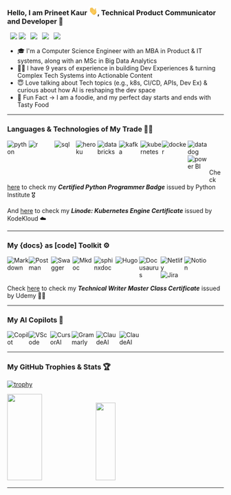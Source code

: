 ### Hello, I am Prineet Kaur <img src="https://raw.githubusercontent.com/ABSphreak/ABSphreak/master/gifs/Hi.gif"  width="20" height="20">, Technical Product Communicator and Developer 🥑

<code> [<img src ="https://img.shields.io/badge/Gmail-D14836?style=for-the-badge&logo=gmail&logoColor=white">](https://mail.google.com/mail/?view=cm&fs=1&to=bhurji.pk@gmail.com)</code>
<code>[<img src="https://img.shields.io/badge/linkedin-%230077b5.svg?&style=for-the-badge&logo=linkedin&logoColor=white" />](https://www.linkedin.com/in/prineetkaur/)</code> 
<code> [<img src ="https://img.shields.io/badge/Medium-12100E?style=for-the-badge&logo=medium&logoColor=white">](https://medium.com/@bhurji.pk)</code>
<code> [<img src ="https://img.shields.io/badge/Stack_Overflow-F58025?style=for-the-badge&logo=stack-overflow&logoColor=white">](https://stackoverflow.com/users/31603197/prineet-kaur-bhurji)</code>
<code> [<img src ="https://img.shields.io/badge/instagram-%23E1306C.svg?&style=for-the-badge&logo=instagram&logoColor=white">](https://www.instagram.com/prineet.kaur/)</code>

- 🎓  I'm a Computer Science Engineer with an MBA in Product & IT systems, along with an MSc in Big Data Analytics
- 👩‍💻  I have 9 years of experience in building Dev Experiences & turning Complex Tech Systems into Actionable Content
- 😇  Love talking about Tech topics (e.g., k8s, CI/CD, APIs, Dev Ex) & curious about how AI is reshaping the dev space
- 📣  Fun Fact -> I am a foodie, and my perfect day starts and ends with Tasty Food



------
### Languages & Technologies of My Trade 👩‍💻

<img align="left" alt="python" width="50px" src="https://i.postimg.cc/bN9n26c6/logo-python.png" />
<img align="left" alt="r" width="60px" src="https://i.postimg.cc/SRNh1NRY/R-logo-svg.png" />
<img align="left" alt="sql" width="50px" src="https://i.postimg.cc/MG9zgR7W/SQL.jpg" />
<img align="left" alt="heroku" width="50px" src="https://i.postimg.cc/8CrHJYGt/heroku.png" />
<img align="left" alt="databricks" height="60" width="50" src="https://i.postimg.cc/pXXHtfQs/databricks.png" />
<img align="left" alt="kafka" height="60" width="50" src="https://i.postimg.cc/WtLBJZFH/kafka.png" />
<img align="left" alt="kubernetes" height="80" width="50px" src="https://i.postimg.cc/13k4v7xg/kubernetes.png" />
<img align="left" alt="docker" height="80" width="60px" src="https://i.postimg.cc/sfWcDqmX/docker.png" />
<img align="left" alt="datadog" width="50px" src="https://i.postimg.cc/XqFSsL98/DD.png" />
<img align="left" alt="power BI" height="60" width="50" src="https://i.postimg.cc/zGYdq2w0/1200px-Power-bi-logo-black-svg.png" />

<br />
<br />
<br />

Check [here](https://www.credly.com/badges/0d66c1a3-bbd7-44cc-aa58-a9d5df7e4e35/linked_in) to check my ***Certified Python Programmer Badge*** issued by Python Institute 🎖️

And [here](https://postimg.cc/crGTmrDd) to check my ***Linode: Kubernetes Engine Certificate*** issued by KodeKloud ☁️

------

### My {docs} as [code] Toolkit  ⚙️

<img align="left" alt="Markdown" width="50px" src="https://i.ibb.co/WNpNqKBz/mark.png" />
<img align="left" alt="Postman" width="52px" src="https://i.ibb.co/bj653XLm/postman-icon.webp" />
<img align="left" alt="Swagger" width="50px" src="https://i.ibb.co/tTJKXF3Z/https-twitter-com-Swagger-Api-profile-image.jpg" />
<img align="left" alt="Mkdoc" width="50px" src="https://i.ibb.co/6JbDTscm/Screenshot-2025-09-29-at-21-34-06.png" />
<img align="left" alt="sphinxdoc" width="50px" src="https://i.ibb.co/TxCRR3H3/sphinxdoc-ca1beff5.png" />
<img align="left" alt="Hugo" width="55px" src="https://i.ibb.co/mCCykZ7t/Hugo.png" />
<img align="left" alt="Docusaurus" width="50px" src="https://i.ibb.co/zTfGdZk5/Screenshot-2025-10-01-at-16-30-51.png" />
<img align="left" alt="Netlify" width="55px" src="https://i.ibb.co/tTwqmZc0/netlify.webp" />
<img align="left" alt="Notion" width="57px" src="https://i.ibb.co/gb3nCD4V/Notion.webp" />
<img align="left" alt="Jira" width="50px" src="https://i.ibb.co/6dndvsp/jira.webp" />

<br />
<br />
<br />

Check [here](https://www.udemy.com/certificate/UC-0f72ae76-f67f-48d0-b765-5a51ebd6f1e8/) to check my ***Technical Writer Master Class Certificate*** issued by Udemy 👩‍💻 

------

### My AI Copilots 🚀

<img align="left" alt="Copilot" width="50px" src="https://i.ibb.co/yn5bfL3F/Screenshot-2025-09-30-at-19-18-42.png" />
<img align="left" alt="VScode" width="50px" src="https://i.ibb.co/LXCnjtF6/VS.png" />
<img align="left" alt="CursorAI" width="50px" src="https://i.ibb.co/1fQyDbQQ/Screenshot-2025-09-30-at-19-10-22.png" />
<img align="left" alt="Grammarly" width="57px" src="https://i.ibb.co/pj92nTnW/grammarly-logo.webp" />
<img align="left" alt="ClaudeAI" width="54px" src="https://i.ibb.co/PZQxDJsJ/Claude.webp" />
<img align="left" alt="ClaudeAI" width="54px" src="https://i.ibb.co/1JTrfRQL/Screenshot-2025-10-10-at-14-55-53.png" />

<br />
<br />

------

### My GitHub Trophies & Stats 🏆 
[![trophy](https://github-profile-trophy.vercel.app/?username=PrineetKaur&theme=onedark&title=Joined2020,Stars,Commits,Repositories,Followers,Experience&row=1&column=6)](https://github.com/ryo-ma/github-profile-trophy)

<img height="200" width="40%" src="https://github-readme-stats.vercel.app/api?username=PrineetKaur&count_private=true&show_icons=true&theme=radical&hide_rank=false">    <img height="180" width="30.5%" src="https://github-readme-stats.vercel.app/api/top-langs/?username=PrineetKaur&theme=radical&hide&langs_count=10&layout=compact&show_icons=true">    

------
